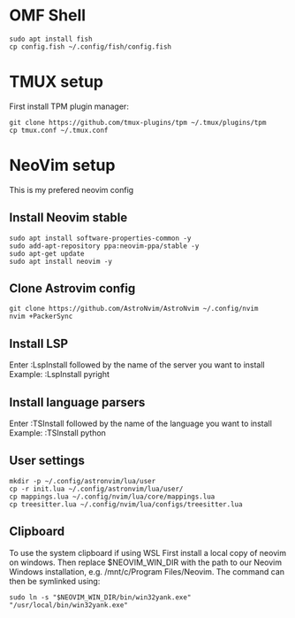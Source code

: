 # OMF Shell

```
sudo apt install fish
cp config.fish ~/.config/fish/config.fish
```

# TMUX setup

First install TPM plugin manager:

```
git clone https://github.com/tmux-plugins/tpm ~/.tmux/plugins/tpm
cp tmux.conf ~/.tmux.conf
```

# NeoVim setup

This is my prefered neovim config

## Install Neovim stable

```
sudo apt install software-properties-common -y
sudo add-apt-repository ppa:neovim-ppa/stable -y
sudo apt-get update
sudo apt install neovim -y
```

## Clone Astrovim config

```
git clone https://github.com/AstroNvim/AstroNvim ~/.config/nvim
nvim +PackerSync
```

## Install LSP

Enter :LspInstall followed by the name of the server you want to install  
Example: :LspInstall pyright

## Install language parsers

Enter :TSInstall followed by the name of the language you want to install  
Example: :TSInstall python

## User settings

```
mkdir -p ~/.config/astronvim/lua/user
cp -r init.lua ~/.config/astronvim/lua/user/
cp mappings.lua ~/.config/nvim/lua/core/mappings.lua
cp treesitter.lua ~/.config/nvim/lua/configs/treesitter.lua
```

## Clipboard

To use the system clipboard if using WSL First install a local copy of neovim on windows.
Then replace $NEOVIM_WIN_DIR with the path to our Neovim Windows installation, e.g. /mnt/c/Program Files/Neovim.
The command can then be symlinked using:

```
sudo ln -s "$NEOVIM_WIN_DIR/bin/win32yank.exe" "/usr/local/bin/win32yank.exe"
```
